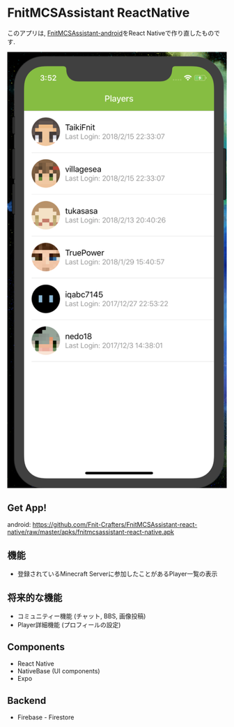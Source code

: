 # FnitMCSAssistant ReactNative
このアプリは, [FnitMCSAssistant-android](https://github.com/Fnit-Crafters/FnitMCSAssistant-android)をReact Nativeで作り直したものです. 

![screenshot](https://raw.githubusercontent.com/Fnit-Crafters/FnitMCSAssistant-react-native/master/Screen%20Shot%202018-04-17%20at%203.52.00%20PM.png)

## Get App!
android: https://github.com/Fnit-Crafters/FnitMCSAssistant-react-native/raw/master/apks/fnitmcsassistant-react-native.apk

## 機能
* 登録されているMinecraft Serverに参加したことがあるPlayer一覧の表示

## 将来的な機能
* コミュニティー機能 (チャット, BBS, 画像投稿)
* Player詳細機能 (プロフィールの設定)

## Components
* React Native
* NativeBase (UI components)
* Expo

## Backend
* Firebase - Firestore
